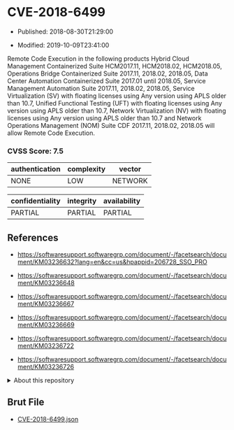 # CVE-2018-6499

- Published: 2018-08-30T21:29:00

- Modified: 2019-10-09T23:41:00

Remote Code Execution in the following products Hybrid Cloud Management Containerized Suite HCM2017.11, HCM2018.02, HCM2018.05, Operations Bridge Containerized Suite 2017.11, 2018.02, 2018.05, Data Center Automation Containerized Suite 2017.01 until 2018.05, Service Management Automation Suite 2017.11, 2018.02, 2018.05, Service Virtualization (SV) with floating licenses using Any version using APLS older than 10.7, Unified Functional Testing (UFT) with floating licenses using Any version using APLS older than 10.7, Network Virtualization (NV) with floating licenses using Any version using APLS older than 10.7 and Network Operations Management (NOM) Suite CDF 2017.11, 2018.02, 2018.05 will allow Remote Code Execution.

### CVSS Score: **7.5**

| authentication | complexity | vector |
| --- | --- | --- |
| NONE | LOW | NETWORK |

| confidentiality | integrity | availability |
| --- | --- | --- |
| PARTIAL | PARTIAL | PARTIAL |

## References

* https://softwaresupport.softwaregrp.com/document/-/facetsearch/document/KM03236632?lang=en&cc=us&hpappid=206728_SSO_PRO

* https://softwaresupport.softwaregrp.com/document/-/facetsearch/document/KM03236648

* https://softwaresupport.softwaregrp.com/document/-/facetsearch/document/KM03236667

* https://softwaresupport.softwaregrp.com/document/-/facetsearch/document/KM03236669

* https://softwaresupport.softwaregrp.com/document/-/facetsearch/document/KM03236722

* https://softwaresupport.softwaregrp.com/document/-/facetsearch/document/KM03236726

<details>
<summary>About this repository</summary> 

  This repository is part of the project [Live Hack CVE](https://github.com/Live-Hack-CVE). Main website can be found [www.live-hack.org](https://www.live-hack.org) 
  
  Made by [Sn0wAlice](https://github.com/Sn0wAlice) for the people that care about security and need to have a feed of the latest CVEs. Hope you enjoy it, don't forget to star the repo and follow me on [Twitter](https://twitter.com/Sn0wAlice) and [Github](https://github.com/Sn0wAlice). And that is my [personnal website](https://www.alice-snow.me/)

  - [Home Page](https://github.com/Live-Hack-CVE)
  - [Framework](https://github.com/Live-Hack-CVE/cve-framework)
  - [CVE database](https://github.com/Live-Hack-CVE/full_database)
  - [Changelog](https://github.com/Live-Hack-CVE/Changelog)
</details>

## Brut File

* [CVE-2018-6499.json](https://raw.githubusercontent.com/Live-Hack-CVE/full_database/main/cves/2018/CVE-2018-6499.json)

